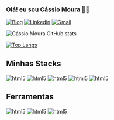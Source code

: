 ### Olá! eu sou Cássio Moura 👋🏻
[![Blog](https://img.shields.io/badge/Instagram-E4405F?style=for-the-badge&logo=instagram&logoColor=white)](https://www.instagram.com/_cassinhov4/)
[![Linkedin](https://img.shields.io/badge/LinkedIn-0077B5?style=for-the-badge&logo=linkedin&logoColor=white)](https://www.linkedin.com/in/c%C3%A1ssio-moura-4118aa313/)
[![Gmail](https://img.shields.io/badge/Gmail-D14836?style=for-the-badge&logo=gmail&logoColor=white)](cassiokk13@gmail.com)

![Cássio Moura GitHub stats](https://github-readme-stats.vercel.app/api?username=C4SS1NH0&show_icons=true&theme=tokyonight)

[![Top Langs](https://github-readme-stats.vercel.app/api/top-langs/?username=C4SS1NH0&layout=donut)](https://github.com/anuraghazra/github-readme-stats)


## Minhas Stacks
<div style="display: inline-block">
<img align="center" alt="html5" src="https://img.shields.io/badge/HTML5-E34F26?style=for-the-badge&logo=html5&logoColor=white"/>
<img align="center" alt="html5" src="https://img.shields.io/badge/CSS3-1572B6?style=for-the-badge&logo=css3&logoColor=white"/>
<img align="center" alt="html5" src="https://img.shields.io/badge/JavaScript-F7DF1E?style=for-the-badge&logo=javascript&logoColor=black"/>
<img align="center" alt="html5" src="https://img.shields.io/badge/Sass-CC6699?style=for-the-badge&logo=sass&logoColor=white"/>
<img align="center" alt="html5" src="https://img.shields.io/badge/React-20232A?style=for-the-badge&logo=react&logoColor=61DAFB"/>
</div>

## Ferramentas 
<div style="display: inline-block," >
<img align="center" alt="html5" src="https://img.shields.io/badge/Figma-F24E1E?style=for-the-badge&logo=figma&logoColor=white"/>
<img align="center" alt="html5" src="https://img.shields.io/badge/Adobe%20Photoshop-31A8FF?style=for-the-badge&logo=Adobe%20Photoshop&logoColor=black"/>
<img align="center"  alt="html5" src="https://img.shields.io/badge/Visual_Studio_Code-0078D4?style=for-the-badge&logo=visual%20studio%20code&logoColor=white"/>
</div>









